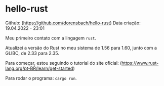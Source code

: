 # hello-rust
Github: (https://github.com/dorensbach/hello-rust)
Data criação: 19.04.2022 - 23:01

Meu primeiro contato com a lingagem `rust`.

Atualizei a versão do Rust no meu sistema de 1.56 para 1.60, junto com a GLIBC, de 2.33 para 2.35.

Para começar, estou seguindo o tutorial do site oficial:
(https://www.rust-lang.org/pt-BR/learn/get-started)

Para rodar o programa: `cargo run`.
